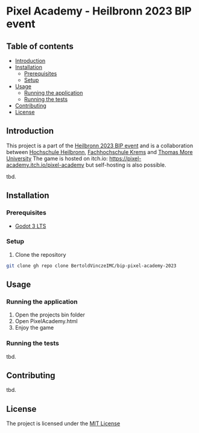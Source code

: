 # Pixel Academy - Heilbronn 2023 BIP event

## Table of contents

- [Introduction](#introduction)
- [Installation](#installation)
  - [Prerequisites](#prerequisites)
  - [Setup](#setup)
- [Usage](#usage)
  - [Running the application](#running-the-application)
  - [Running the tests](#running-the-tests)
- [Contributing](#contributing)
- [License](#license)

## Introduction

This project is a part of the [Heilbronn 2023 BIP event](https://www.heilbronn.de/bip2023) and is a collaboration between [Hochschule Heilbronn](https://www.hs-heilbronn.de/de), [Fachhochschule Krems](https://www.fh-krems.ac.at) and [Thomas More University](https://www.thomasmore.be/en/welcome)
The game is hosted on itch.io: https://pixel-academy.itch.io/pixel-academy but self-hosting is also possible.

tbd.

## Installation

### Prerequisites

- [Godot 3 LTS](https://godotengine.org/download/3.x/windows)

### Setup

1. Clone the repository
```bash	
git clone gh repo clone BertoldVinczeIMC/bip-pixel-academy-2023
```

## Usage

### Running the application
1. Open the projects bin folder
2. Open PixelAcademy.html
3. Enjoy the game

### Running the tests
tbd.

## Contributing
tbd.

## License
The project is licensed under the [MIT License]()
